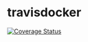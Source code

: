# travisdocker

[![Coverage Status](https://coveralls.io/repos/github/gabstopper/travisdocker/badge.svg?branch=master)](https://coveralls.io/github/gabstopper/travisdocker?branch=master)
